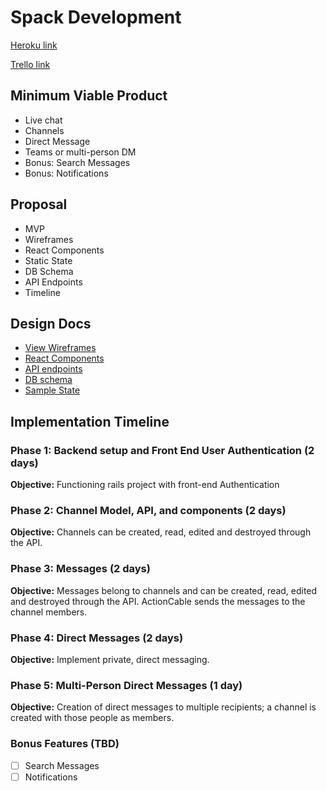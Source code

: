 # Spack Development
[Heroku link][heroku]

[Trello link][trello]

[heroku]: https://spack.herokuapp.com/
[trello]: https://trello.com

## Minimum Viable Product
- Live chat
- Channels
- Direct Message
- Teams or multi-person DM
- Bonus: Search Messages
- Bonus: Notifications

## Proposal
- MVP
- Wireframes
- React Components
- Static State
- DB Schema
- API Endpoints
- Timeline

## Design Docs
* [View Wireframes][wireframes]
* [React Components][components]
* [API endpoints][api-endpoints]
* [DB schema][schema]
* [Sample State][sample-state]

[wireframes]: docs/wireframes
[components]: docs/component-hierarchy.md
[sample-state]: docs/sample-state.md
[api-endpoints]: docs/api-endpoints.md
[schema]: docs/schema.md

## Implementation Timeline

### Phase 1: Backend setup and Front End User Authentication (2 days)

**Objective:** Functioning rails project with front-end Authentication

### Phase 2: Channel Model, API, and components (2 days)

**Objective:** Channels can be created, read, edited and destroyed through the API.

### Phase 3: Messages (2 days)

**Objective:** Messages belong to channels and can be created, read, edited and destroyed through the API.
ActionCable sends the messages to the channel members.

### Phase 4: Direct Messages (2 days)

**Objective:** Implement private, direct messaging.

### Phase 5: Multi-Person Direct Messages (1 day)

**Objective:** Creation of direct messages to multiple recipients; a channel is created with those people as members.

### Bonus Features (TBD)
- [ ] Search Messages
- [ ] Notifications
